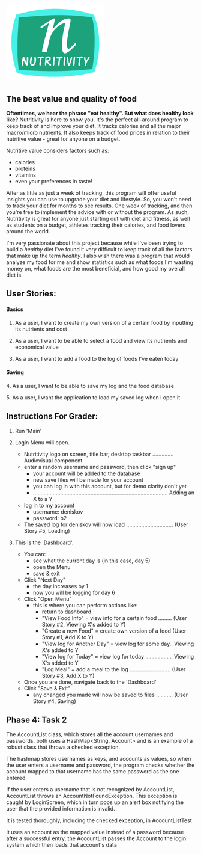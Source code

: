  # ![alt-text](data/NutritivityLogo.png)

## The best value and quality of food

**Oftentimes, we hear the phrase "eat healthy". But what does healthy look like?**
Nutritivity is here to show you. It's the perfect all-around program to keep track of
and improve your diet. It tracks calories and all the major macro/micro nutrients. It also keeps track of food prices in relation to their
nutritive value - great for anyone on a budget. 

Nutritive value considers factors such as: 
 - calories
 - proteins 
 - vitamins 
 - even your preferences in taste!
 
 After as little as just a week of tracking, this program will offer useful insights you can use to upgrade your diet
 and lifestyle. So, you won't need to track your diet for months to see results. One week of tracking, and then you're free
 to implement the advice with or without the program. As such, Nutritivity is great for anyone just starting out with diet
 and fitness, as well as students on a budget, athletes tracking their calories, and food lovers around the world.
 
I'm very passionate about this project because while I've been trying to build a *healthy* diet I've found it very 
difficult to keep track of all the factors that make up the term *healthy*. I also wish there was a program that would analyze my 
food for me and show statistics such as what foods I'm wasting money on, what foods are the most beneficial, and how 
good my overall diet is.

## User Stories:

#### Basics
1.  As a user, I want to create my own version of a certain food by inputting its nutrients and cost

2.  As a user, I want to be able to select a food and view its nutrients and economical value

3.  As a user, I want to add a food to the log of foods I've eaten today

#### Saving
4\. As a user, I want to be able to save my log and the food database

5\. As a user, I want the application to load my saved log when i open it


## Instructions For Grader:

1. Run 'Main'

2. Login Menu will open.
    - Nutritivity logo on screen, title bar, desktop taskbar .............. Audiovisual component
    - enter a random username and password, then click "sign up"
        - your account will be added to the database
        - new save files will be made for your account
        - you can log in with this account, but for demo clarity don't yet
        - ......................................................................................... Adding an X to a Y
    - log in to my account
        - username: deniskov 
        - password: b2 
    - The saved log for deniskov will now load ............................... (User Story #5, Loading)

3. This is the 'Dashboard'.
    - You can:
        - see what the current day is  (in this case, day 5)
        - open the Menu
        - save & exit
    - Click "Next Day"
        - the day increases by 1 
        - now you will be logging for day 6
    - Click "Open Menu"
        - this is where you can perform actions like:
            - return to dashboard
            - "View Food Info" = view info for a certain food ......... (User Story #2, Viewing X's added to Y)
            - "Create a new Food" = create own version of a food (User Story #1, Add X to Y)
            - "View log for Another Day" = view log for some day.. Viewing X's added to Y
            - "View log for Today" = view log for today ..................  Viewing X's added to Y
            - "Log Meal" = add a meal to the log ........................... (User Story #3, Add X to Y)
    - Once you are done, navigate back to the 'Dashboard'
    - Click "Save & Exit"
        - any changed you made will now be saved to files ........... (User Story #4, Saving)
    
           
           
## Phase 4: Task 2
     
The AccountList class, which stores all the account usernames and passwords, both uses a HashMap<<a>String, Account>
and is an example of a robust class that throws a checked exception.

The hashmap stores usernames as keys, and accounts as values, so when the user enters a username and password, 
the program checks whether the account mapped to that username has the same password as the one entered.

If the user enters a username that is not recognized by AccountList, AccountList throws an AccountNotFoundException.
This exception is caught by LoginScreen, which in turn pops up an alert box notifying the user that the provided information is invalid.

It is tested thoroughly, including the checked exception, in AccountListTest

It uses an account as the mapped value instead of a password because after a successful entry, 
the AccountList passes the Account to the login system which then loads that account's data
